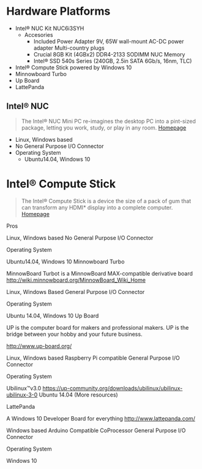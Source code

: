 # Hardware Platforms

- Intel® NUC Kit NUC6i3SYH
  - Accesories
    - Included Power Adapter 9V, 65W wall-mount AC-DC power adapter Multi-country plugs
    - Crucial 8GB Kit (4GBx2) DDR4-2133 SODIMM NUC Memory
    - Intel® SSD 540s Series (240GB, 2.5in SATA 6Gb/s, 16nm, TLC)
- Intel® Compute Stick powered by Windows 10
- Minnowboard Turbo
- Up Board
- LattePanda

## Intel® NUC

> The Intel® NUC Mini PC re-imagines the desktop PC into a pint-sized package, letting you work, study, or play in any room. [Homepage](http://www.intel.com/content/www/us/en/nuc/overview.html)

- Linux, Windows based
- No General Purpose I/O Connector
- Operating System
  - Ubuntu14.04, Windows 10

# Intel® Compute Stick

> The Intel® Compute Stick is a device the size of a pack of gum that can transform any HDMI* display into a complete computer. [Homepage](http://www.intel.com/content/www/us/en/compute-stick/intel-compute-stick.html)

Pros

Linux, Windows based
No General Purpose I/O Connector

Operating System

Ubuntu14.04, Windows 10
Minnowboard Turbo

MinnowBoard Turbot is a MinnowBoard MAX-compatible derivative board
http://wiki.minnowboard.org/MinnowBoard_Wiki_Home

Linux, Windows Based
General Purpose I/O Connector

Operating System

Ubuntu 14.04, Windows 10
Up Board

UP is the computer board for makers and professional makers. UP is the bridge between your hobby and your future business.

http://www.up-board.org/

Linux, Windows based
Raspberry Pi compatible General Purpose I/O Connector

Operating System

Ubilinux™v3.0 https://up-community.org/downloads/ubilinux/ubilinux-ubilinux-3-0
Ubuntu 14.04 (More resources)

LattePanda

A Windows 10 Developer Board for everything
http://www.lattepanda.com/

Windows based
Arduino Compatible CoProcessor
General Purpose I/O Connector

Operating System

Windows 10
